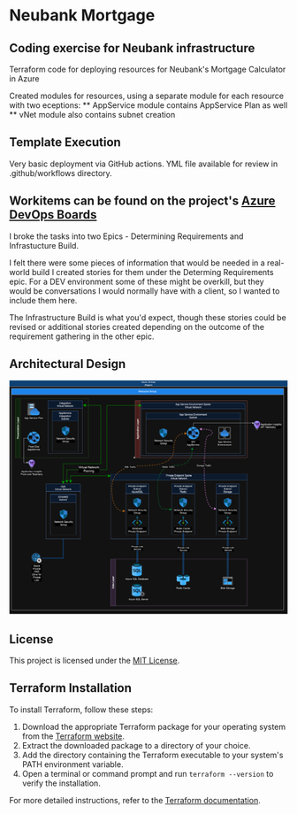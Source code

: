 # Neubank Mortgage


## Coding exercise for Neubank infrastructure
Terraform code for deploying resources for Neubank's Mortgage Calculator in Azure

Created modules for resources, using a separate module for each resource with two eceptions:
** AppService module contains AppService Plan as well
** vNet module also contains subnet creation


## Template Execution
Very basic deployment via GitHub actions. YML file available for review in .github/workflows directory. 


## Workitems can be found on the project's [Azure DevOps Boards](https://dev.azure.com/neubank/MortgageCalculator/_workitems)
I broke the tasks into two Epics - Determining Requirements and Infrastucture Build. 

I felt there were some pieces of information that would be needed in a real-world build I created stories for them under the Determing Requirements epic. For a DEV environment some of these might be overkill, but they would be conversations I would normally have with a client, so I wanted to include them here. 

The Infrastructure Build is what you'd expect, though these stories could be revised or additional stories created depending on the outcome of the requirement gathering in the other epic. 


## Architectural Design 
![Design Diagram](./diagrams/NeuBank%20Mortgage%20-%20Azure%20Infrastructure.drawio.png)


## License
This project is licensed under the [MIT License](./LICENSE).


## Terraform Installation
To install Terraform, follow these steps:

1. Download the appropriate Terraform package for your operating system from the [Terraform website](https://www.terraform.io/downloads.html).
2. Extract the downloaded package to a directory of your choice.
3. Add the directory containing the Terraform executable to your system's PATH environment variable.
4. Open a terminal or command prompt and run `terraform --version` to verify the installation.

For more detailed instructions, refer to the [Terraform documentation](https://learn.hashicorp.com/tutorials/terraform/install-cli).